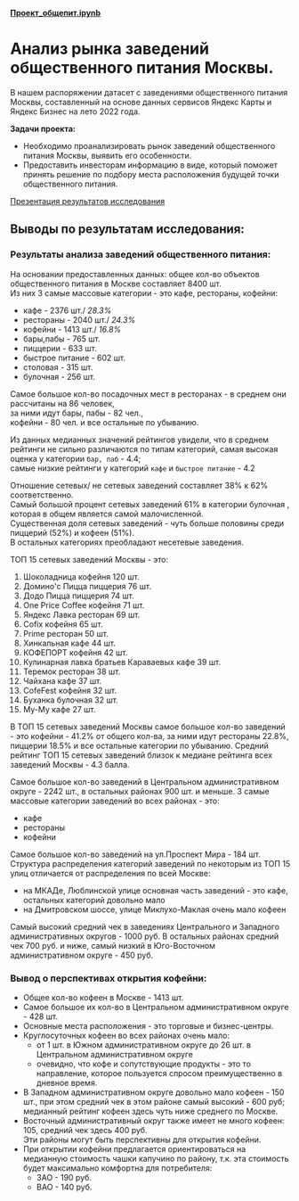 **[Проект_общепит.ipynb](Проект_общепит/Проект_общепит.ipynb)**
# Анализ рынка заведений общественного питания Москвы.
В нашем распоряжении датасет с заведениями общественного питания Москвы, составленный на основе данных сервисов Яндекс Карты и Яндекс Бизнес на лето 2022 года.  
  
**Задачи проекта:**
* Необходимо проанализировать рынок заведений общественного питания Москвы, выявить его особенности.
* Предоставить инвесторам информацию в виде, который поможет принять решение по подбору места расположения будущей точки общественного питания.

[Презентация результатов исследования](https://docs.google.com/presentation/d/1UbUiUewKShcVMOBH83hW7qoRbpoFqs4hH3O17XQaI-U/edit?usp=sharing)

## Выводы по результатам исследования:
### Результаты анализа заведений общественного питания:
На основании предоставленных данных: общее кол-во объектов общественного питания в Москве составляет 8400 шт.  
Из них 3 самые массовые категории - это кафе, рестораны, кофейни:
- кафе - 2376 шт./ *28.3%*
- рестораны	- 2040 шт./ *24.3%*
- кофейни - 1413 шт./ *16.8%*
- бары,пабы - 765 шт.
- пиццерии - 633 шт.
- быстрое питание - 602 шт.
- столовая - 315 шт.
- булочная - 256 шт.  
  
Самое большое кол-во посадочных мест в ресторанах - в среднем они рассчитаны на 86 человек,  
за ними идут бары, пабы - 82 чел.,  
кофейни - 80 чел. и все остальные по убыванию.  
  
Из данных медианных значений рейтингов увидели, что в среднем рейтинги не сильно различаются по типам категорий, самая высокая оценка у категории `бар, паб` - 4.4;  
самые низкие рейтинги у категорий `кафе` и `быстрое питание` - 4.2  
  
Отношение сетевых/ не сетевых заведений составляет 38% к 62% соответственно.  
Самый большой процент сетевых заведений 61% в категории булочная , которая в общем является самой малочисленной.  
Существенная доля сетевых заведений - чуть больше половины среди пиццерий (52%) и кофеен (51%).  
В остальных категориях преобладают несетевые заведения.  
  
ТОП 15 сетевых заведений Москвы - это:
1.  Шоколадница	кофейня	120	шт.
2.	Домино'с Пицца	пиццерия	76	шт.
3.	Додо Пицца	пиццерия	74	шт.
4.	One Price Coffee	кофейня	71	шт.
5.	Яндекс Лавка	ресторан	69	шт.
6.	Cofix	кофейня	65	шт.
7.	Prime	ресторан	50	шт.
8.	Хинкальная	кафе	44	шт.
9.	КОФЕПОРТ	кофейня	42	шт.
10.	Кулинарная лавка братьев Караваевых	кафе	39	шт.
11.	Теремок	ресторан	38	шт.
12. Чайхана	кафе	37	шт.
13.	CofeFest	кофейня	32	шт.
14.	Буханка	булочная	32	шт.
15.	Му-Му	кафе	27	шт.  
  
В ТОП 15 сетевых заведений Москвы самое большое кол-во заведений - это кофейни - 41.2% от общего кол-ва, за ними идут рестораны 22.8%, пиццерии 18.5% и все остальные категории по убыванию. Средний рейтинг ТОП 15 сетевых заведений близок к медиане рейтинга всех заведений Москвы - 4.3 балла.  
  
Самое большое кол-во заведений в Центральном административном округе - 2242 шт., в остальных районах 900 шт. и меньше.
3 самые массовые категории заведений во всех районах - это:
- кафе
- рестораны
- кофейни
  
Самое большое кол-во заведений на ул.Проспект Мира - 184 шт.  
Структура распределения категорий заведений по некоторым из ТОП 15 улиц отличается от распределения по всей Москве:  
- на МКАДе, Люблинской улице основная часть заведений - это кафе, остальных категорий довольно мало
- на Дмитровском шоссе, улице Миклухо-Маклая очень мало кофеен  
  
Самый высокий средний чек в заведениях Центрального и Западного административных округов - 1000 руб. В остальных районах средний чек 700 руб. и ниже, самый низкий в Юго-Восточном административном округе - 450 руб.
### Вывод о перспективах открытия кофейни:
* Общее кол-во кофеен в Москве - 1413 шт.  
* Самое большое их кол-во в Центральном административном округе - 428 шт.
* Основные места расположения - это торговые и бизнес-центры.  
* Круглосуточных кофеен во всех районах очень мало:
    - от 1 шт. в Южном административном округе до 26 шт. в Центральном административном округе
    - очевидно, что кофе и сопутствующие продукты - это то направление, которое пользуется спросом преимущественно в дневное время.  
* В Западном административном округе довольно мало кофеен - 150 шт., при этом средний чек в этом районе самый высокий - 600 руб;  медианный рейтинг кофеен здесь чуть ниже среднего по Москве.  
* Восточный административный округ также имеет не много  кофеен: 105, средний чек здесь 400 руб.  
    Эти районы могут быть перспективны для открытия кофейни.  
* При открытии кофейни предлагается ориентироваться на медианную стоимость чашки капучино по району, т.к. эта стоимость будет максимально комфортна для потребителя:
    - ЗАО - 190 руб.
    - ВАО - 140 руб.
